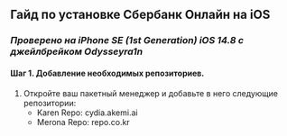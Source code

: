 <h2>Гайд по установке Сбербанк Онлайн на iOS</h2>

<h3><i>Проверено на iPhone SE (1st Generation) iOS 14.8 c джейлбрейком Odysseyra1n</i></h3>

<h4>Шаг 1. Добавление необходимых репозиториев.</h4>

1. Откройте ваш пакетный менеджер и добавьте в него следующие репозитории:
    - Karen Repo: cydia.akemi.ai
    - Merona Repo: repo.co.kr
